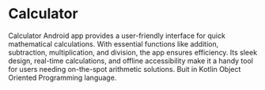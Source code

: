 # Calculator
Calculator Android app provides a user-friendly interface for quick mathematical calculations. With essential functions like addition, subtraction, multiplication, and division, the app ensures efficiency. Its sleek design, real-time calculations, and offline accessibility make it a handy tool for users needing on-the-spot arithmetic solutions.
Buit in Kotlin Object Oriented Programming language.
